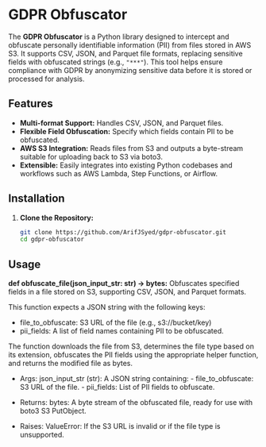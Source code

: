 # GDPR Obfuscator

The **GDPR Obfuscator** is a Python library designed to intercept and obfuscate personally identifiable information (PII) from files stored in AWS S3. It supports CSV, JSON, and Parquet file formats, replacing sensitive fields with obfuscated strings (e.g., `"***"`). This tool helps ensure compliance with GDPR by anonymizing sensitive data before it is stored or processed for analysis.

## Features
- **Multi-format Support:** Handles CSV, JSON, and Parquet files.
- **Flexible Field Obfuscation:** Specify which fields contain PII to be obfuscated.
- **AWS S3 Integration:** Reads files from S3 and outputs a byte-stream suitable for uploading back to S3 via boto3.
- **Extensible:** Easily integrates into existing Python codebases and workflows such as AWS Lambda, Step Functions, or Airflow.

## Installation

1. **Clone the Repository:**
   ```bash
   git clone https://github.com/ArifJSyed/gdpr-obfuscator.git
   cd gdpr-obfuscator

## Usage

**def obfuscate_file(json_input_str: str) -> bytes:**
Obfuscates specified fields in a file stored on S3, supporting CSV, JSON, and Parquet formats.

This function expects a JSON string with the following keys:

- file_to_obfuscate: S3 URL of the file (e.g., s3://bucket/key)
- pii_fields: A list of field names containing PII to be obfuscated.
  
The function downloads the file from S3, determines the file type based on its extension, obfuscates the PII fields using the appropriate helper function, and returns the modified file as bytes.

- Args: json_input_str (str): A JSON string containing: - file_to_obfuscate: S3 URL of the file. - pii_fields: List of PII fields to obfuscate.

- Returns: bytes: A byte stream of the obfuscated file, ready for use with boto3 S3 PutObject.

- Raises: ValueError: If the S3 URL is invalid or if the file type is unsupported.
